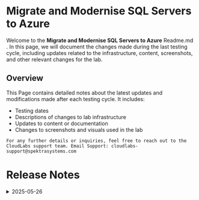 # Migrate and Modernise SQL Servers to Azure
Welcome to the **Migrate and Modernise SQL Servers to Azure** Readme.md . In this page, we will document the changes made during the last testing cycle, including updates related to the infrastructure, content, screenshots, and other relevant changes for the lab.

## Overview

This Page contains detailed notes about the latest updates and modifications made after each testing cycle. It includes:

- Testing dates
- Descriptions of changes to lab infrastructure
- Updates to content or documentation
- Changes to screenshots and visuals used in the lab

`For any further details or inquiries, feel free to reach out to the CloudLabs support team. Email Support: cloudlabs-support@spektrasystems.com`

# Release Notes

<details>
  <summary>2025-05-26</summary>

### Release Date: 2025-05-26
  
- **Testing Date**: 2025-05-26

## Infrastructure Changes

   NA

## Content Changes

  - There has been a UI update in Microsoft Azure for the Migration Wizard. Therefore, the lab guide for **Module 3** has been updated accordingly.

## Screenshot Updates

  - **Change**: Updated almost all the screenshots for the whole lab to reflect the latest UI changes in the Environment and also the Azure portal.

## Validation

   NA

## Testing Notes

- **Test Validation Summary**: Validated the lab guide steps, updated the content to reflect the latest UI changes, and reorganized exercises for better alignment with the overall lab flow.

---
</details>

